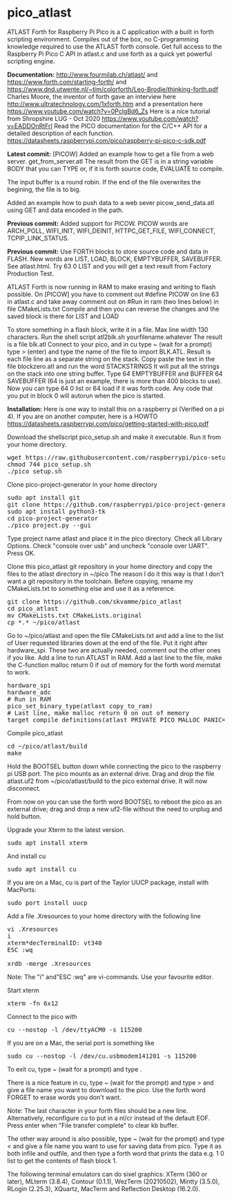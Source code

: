 # pico_atlast
ATLAST Forth for Raspberry Pi Pico is a C application with a built in forth scripting environment. Compiles out of the box, no C-programming knowledge required to use the ATLAST forth console. Get full access to the Raspberry Pi Pico C API in atlast.c and use forth as a quick yet powerful scripting engine. 

<b>Documentation:</b> http://www.fourmilab.ch/atlast/ and https://www.forth.com/starting-forth/ and https://www.dnd.utwente.nl/~tim/colorforth/Leo-Brodie/thinking-forth.pdf Charles Moore, the inventor of forth gave an interview here http://www.ultratechnology.com/1xforth.htm and a presentation here https://www.youtube.com/watch?v=0PclgBd6_Zs Here is a nice tutorial from Shropshire LUG - Oct 2020 https://www.youtube.com/watch?v=EADDOnRtFrI Read the PICO documentation for the C/C++ API for a detailed description of each function. https://datasheets.raspberrypi.com/pico/raspberry-pi-pico-c-sdk.pdf

<B>Latest commit:</b> [PICOW] Added an example how to get a file from a web server. get_from_server.atl The result from the GET is in a string variable BODY that you can TYPE or, if it is forth source code, EVALUATE to compile.

The input buffer is a round robin. If the end of the file overwrites the begining, the file is to big.

Added an example how to push data to a web sever picow_send_data.atl using GET and data encoded in the path.

<B>Previous commit:</b> Added support for PICOW. PICOW words are ARCH_POLL, WIFI_INIT, WIFI_DEINIT, HTTPC_GET_FILE, WIFI_CONNECT, TCPIP_LINK_STATUS.

<b>Previous commit:</b> Use FORTH blocks to store source code and data in FLASH. New words are LIST, LOAD, BLOCK, EMPTYBUFFER, SAVEBUFFER. See atlast.html. Try 63 0 LIST and you will get a text result from Factory Production Test. 

ATLAST Forth is now running in RAM to make erasing and writing to flash possible. On [PICOW] you have to comment out #define PICOW on line 63 in atlast.c and take away comment out on #Run in ram (two lines below) in file CMakeLists.txt Compile and then you can reverse the changes and the saved block is there for LIST and LOAD

To store something in a flash block, write it in a file. Max line width 130 characters. Run the shell script atl2blk.sh yourfilename.whatever The result is a file blk.atl Connect to your pico, and in cu type ~ (wait for a prompt) type > (enter) and type the name of the file to import BLK.ATL. Result is each file line as a separate string on the stack. Copy paste the text in the file blockzero.atl and run the word STACKSTRINGS It will put all the strings on the stack into one string buffer. Type 64 EMPTYBUFFER and BUFFER 64 SAVEBUFFER (64 is just an example, there is more than 400 blocks to use). Now you can type 64 0 list or 64 load if it was forth code. Any code that you put in block 0 will autorun when the pico is started.

<b>Installation:</b> Here is one way to install this on a raspberry pi (Verified on a pi 4). If you are on another computer, here is a HOWTO https://datasheets.raspberrypi.com/pico/getting-started-with-pico.pdf

Download the shellscript pico_setup.sh and make it executable. Run it from your home directory.
<pre>wget https://raw.githubusercontent.com/raspberrypi/pico-setup/master/pico_setup.sh
chmod 744 pico_setup.sh
./pico_setup.sh</pre>

Clone pico-project-generator in your home directory 
<pre>sudo apt install git
git clone https://github.com/raspberrypi/pico-project-generator
sudo apt install python3-tk
cd pico-project-generator
./pico_project.py --gui</pre>

Type project name atlast and place it in the pico directory. Check all Library Options. Check "console over usb" and uncheck "console over UART". Press OK. 

Clone this pico_atlast git repository in your home directory and copy the files to the atlast directory in ~/pico The reason I do it this way is that I don't want a git repository in the toolchain. Before copying, rename my CMakeLists.txt to something else and use it as a reference.
<pre>
git clone https://github.com/skvamme/pico_atlast
cd pico_atlast
mv CMakeLists.txt CMakeLists.original
cp *.* ~/pico/atlast
</pre>

Go to ~/pico/atlast and open the file CMakeLists.txt and add a line to the list of User requested libraries down at the end of the file. Put it right after hardware_spi. These two are actually needed, comment out the other ones if you like.
Add a line to run ATLAST in RAM. 
Add a last line to the file, make the C-function malloc return 0 if out of memory for the forth word memstat to work.
<pre>hardware_spi
hardware_adc
# Run in RAM
pico_set_binary_type(atlast copy_to_ram)
# Last line, make malloc return 0 on out of memory
target_compile_definitions(atlast PRIVATE PICO_MALLOC_PANIC=0)
</pre>

Compile pico_atlast
<pre>cd ~/pico/atlast/build
make
</pre>

Hold the BOOTSEL button down while connecting the pico to the raspberry pi USB port. The pico mounts as an external drive. Drag and drop the file atlast.uf2 from ~/pico/atlast/build to the pico external drive. It will now disconnect.

From now on you can use the forth word BOOTSEL to reboot the pico as an external drive; drag and drop a new uf2-file without the need to unplug and hold button.

Upgrade your Xterm to the latest version. 
<pre>sudo apt install xterm</pre>

And install cu
<pre>sudo apt install cu</pre>
If you are on a Mac, cu is part of the Taylor UUCP package, install with MacPorts:
<pre>sudo port install uucp</pre>

Add a file .Xresources to your home directory with the following line 
<pre>vi .Xresources
i
xterm*decTerminalID: vt340
ESC :wq

xrdb -merge .Xresources</pre>
Note: The "i" and"ESC :wq" are vi-commands. Use your favourite editor.

Start xterm
<pre>xterm -fn 6x12</pre>

Connect to the pico with 
<pre>cu --nostop -l /dev/ttyACM0 -s 115200</pre>
If you are on a Mac, the serial port is something like
<pre>sudo cu --nostop -l /dev/cu.usbmodem141201 -s 115200</pre>

To exit cu, type ~ (wait for a prompt) and type  .

There is a nice feature in cu, type ~ (wait for the prompt) and type > and give a file name you want to download to the pico. Use the forth word FORGET to erase words you don't want. 

Note: The last character in your forth files should be a new line. Alternatively, reconfigure cu to put in a nl/cr instead of the default EOF. Press enter when "File transfer complete" to clear kb buffer.

The other way around is also possible, type ~ (wait for the prompt) and type < and give a file name you want to use for saving data from pico. Type it as both infile and outfile, and then type a forth word that prints the data e.g. 1 0 list to get the contents of flash block 1.

The following terminal emulators can do sixel graphics: XTerm (360 or later), MLterm (3.8.4), Contour (0.1.1), WezTerm (20210502), Mintty (3.5.0), RLogin (2.25.3), XQuartz, MacTerm and Reflection Desktop (16.2.0).

